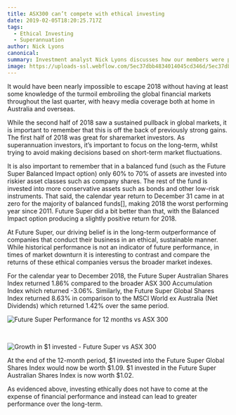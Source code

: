 ```yaml
---
title: ASX300 can’t compete with ethical investing
date: 2019-02-05T18:20:25.717Z
tags: 
  - Ethical Investing
  - Superannuation
author: Nick Lyons
canonical: 
summary: Investment analyst Nick Lyons discusses how our members were protected through market volatility in the last 6 months. Future Super has returned above-market returns for the year. We have proven the value of ethical investing by protecting and growing our members’ retirement savings… Again.
image: https://uploads-ssl.webflow.com/5ec37dbb4834014045cd346d/5ec37dbc4834017489cd3e03_m6Tiov4X0T0Dz52D0zDWJE0sSHUnxir2DesoCIlbOlWLyyO2Rj1nFW0En-T5j1PgbkdD_4RVrkMmj_Mq62hXjbZegPcAOcp2Wlp9mSaFb2l-tGpgpwRmetU4QxB6QONLrRS6FoPX%20(1).jpg
---
```


It would have been nearly impossible to escape 2018 without having at least some knowledge of the turmoil embroiling the global financial markets throughout the last quarter, with heavy media coverage both at home in Australia and overseas.

While the second half of 2018 saw a sustained pullback in global markets, it is important to remember that this is off the back of previously strong gains. The first half of 2018 was great for sharemarket investors. As superannuation investors, it’s important to focus on the long-term, whilst trying to avoid making decisions based on short-term market fluctuations.

It is also important to remember that in a balanced fund (such as the Future Super Balanced Impact option) only 60% to 70% of assets are invested into riskier asset classes such as company shares. The rest of the fund is invested into more conservative assets such as bonds and other low-risk instruments. That said, the calendar year return to December 31 came in at zero for the majority of balanced funds\[\], making 2018 the worst performing year since 2011. Future Super did a bit better than that, with the Balanced Impact option producing a slightly positive return for 2018.

At Future Super, our driving belief is in the long-term outperformance of companies that conduct their business in an ethical, sustainable manner. While historical performance is not an indicator of future performance, in times of market downturn it is interesting to contrast and compare the returns of these ethical companies versus the broader market indexes.

For the calendar year to December 2018, the Future Super Australian Shares Index returned 1.86% compared to the broader ASX 300 Accumulation Index which returned -3.06%. Similarly, the Future Super Global Shares Index returned 8.63% in comparison to the MSCI World ex Australia (Net Dividends) which returned 1.42% over the same period.

![Future Super Performance for 12 months vs ASX 300](https://uploads-ssl.webflow.com/5ec37dbb4834014045cd346d/5ec37dbc483401115ccd3dc1_Screen%20Shot%202019-01-24%20at%207.51.15%20am.png)

‍  

![Growth in $1 invested - Future Super vs ASX 300](https://uploads-ssl.webflow.com/5ec37dbb4834014045cd346d/5ec37dbc4834017055cd3de6_KbfuRB1e2YnPN-ZEacaPYBY-8CuXa97spNcVIpsjNuXWUkL4cY0wMjSJ4gCoLtyWul5zz7OpHfQJX4DUN0yAkMjcK1l7wOTryN_WJkgWcoq0kAIfFDjbDCCYGUWHoJVBoFyjnUro.png)

  

At the end of the 12-month period, $1 invested into the Future Super Global Shares Index would now be worth $1.09. $1 invested in the Future Super Australian Shares Index is now worth $1.02.

As evidenced above, investing ethically does not have to come at the expense of financial performance and instead can lead to greater performance over the long-term.

